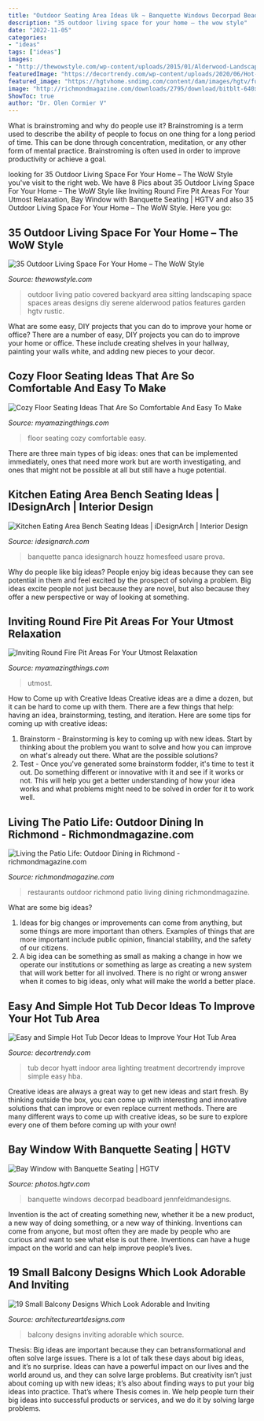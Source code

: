 ```yaml
---
title: "Outdoor Seating Area Ideas Uk ~ Banquette Windows Decorpad Beadboard Jennfeldmandesigns"
description: "35 outdoor living space for your home – the wow style"
date: "2022-11-05"
categories:
- "ideas"
tags: ["ideas"]
images:
- "http://thewowstyle.com/wp-content/uploads/2015/01/Alderwood-Landscaping_Snoqualmie-Outdoor-Living_Space..jpeg"
featuredImage: "https://decortrendy.com/wp-content/uploads/2020/06/Hot-Tub-Decor-7.jpg"
featured_image: "https://hgtvhome.sndimg.com/content/dam/images/hgtv/fullset/2018/6/19/0/FOD18_Jenn-Feldman_Rossbury-Kitchen_3.jpg.rend.hgtvcom.616.924.suffix/1529436140248.jpeg"
image: "http://richmondmagazine.com/downloads/2795/download/bitblt-640xNone-62948b14a3b4192e529d5aa419e0002a1e776b5e/best-outdoor-richmond-restaurants.jpg?cb=d0daea6f34b07f591aa3aaa89655a3a1"
ShowToc: true
author: "Dr. Olen Cormier V"
---
```



What is brainstroming and why do people use it?
Brainstroming is a term used to describe the ability of people to focus on one thing for a long period of time. This can be done through concentration, meditation, or any other form of mental practice. Brainstroming is often used in order to improve productivity or achieve a goal.

	

		
looking for 35 Outdoor Living Space For Your Home – The WoW Style you've visit to the right web. We have 8 Pics about 35 Outdoor Living Space For Your Home – The WoW Style like Inviting Round Fire Pit Areas For Your Utmost Relaxation, Bay Window with Banquette Seating | HGTV and also 35 Outdoor Living Space For Your Home – The WoW Style. Here you go:
		
    
## 35 Outdoor Living Space For Your Home – The WoW Style

<img loading=lazy src="http://thewowstyle.com/wp-content/uploads/2015/01/Alderwood-Landscaping_Snoqualmie-Outdoor-Living_Space..jpeg" onerror="this.onerror=null;this.src='https://tse3.mm.bing.net/th?id=OIP.MGszbozLms73kcAbrC32agHaE7&amp;pid=15.1';" alt="35 Outdoor Living Space For Your Home – The WoW Style">

_Source: thewowstyle.com_

>outdoor living patio covered backyard area sitting landscaping space spaces areas designs diy serene alderwood patios features garden hgtv rustic. 

	

What are some easy, DIY projects that you can do to improve your home or office?
There are a number of easy, DIY projects you can do to improve your home or office. These include creating shelves in your hallway, painting your walls white, and adding new pieces to your decor.

    
## Cozy Floor Seating Ideas That Are So Comfortable And Easy To Make

<img loading=lazy src="https://myamazingthings.com/wp-content/uploads/2017/08/floor-seating-4.jpg" onerror="this.onerror=null;this.src='https://tse2.mm.bing.net/th?id=OIP.dw97YiMQV_ByIdnHUPhMgAHaGB&amp;pid=15.1';" alt="Cozy Floor Seating Ideas That Are So Comfortable And Easy To Make">

_Source: myamazingthings.com_

>floor seating cozy comfortable easy. 

	

There are three main types of big ideas: ones that can be implemented immediately, ones that need more work but are worth investigating, and ones that might not be possible at all but still have a huge potential.

    
## Kitchen Eating Area Bench Seating Ideas | IDesignArch | Interior Design

<img loading=lazy src="https://www.idesignarch.com/wp-content/uploads/Kitchen-Bench-Seating-Ideas_8.jpg" onerror="this.onerror=null;this.src='https://tse4.mm.bing.net/th?id=OIP.Ti7eAF9qtKxf-H3s9y6HzAHaJ4&amp;pid=15.1';" alt="Kitchen Eating Area Bench Seating Ideas | iDesignArch | Interior Design">

_Source: idesignarch.com_

>banquette panca idesignarch houzz homesfeed usare prova. 

	

Why do people like big ideas?
People enjoy big ideas because they can see potential in them and feel excited by the prospect of solving a problem. Big ideas excite people not just because they are novel, but also because they offer a new perspective or way of looking at something.

    
## Inviting Round Fire Pit Areas For Your Utmost Relaxation

<img loading=lazy src="https://myamazingthings.com/wp-content/uploads/2017/05/round-fire-pit-area.jpg" onerror="this.onerror=null;this.src='https://tse2.mm.bing.net/th?id=OIP.n7D0bpSAIt2ljrzloqU4AgHaE6&amp;pid=15.1';" alt="Inviting Round Fire Pit Areas For Your Utmost Relaxation">

_Source: myamazingthings.com_

>utmost. 

	

How to Come up with Creative Ideas
Creative ideas are a dime a dozen, but it can be hard to come up with them. There are a few things that help: having an idea, brainstorming, testing, and iteration. 
Here are some tips for coming up with creative ideas:

1. Brainstorm - Brainstorming is key to coming up with new ideas. Start by thinking about the problem you want to solve and how you can improve on what's already out there. What are the possible solutions? 
2. Test - Once you've generated some brainstorm fodder, it's time to test it out. Do something different or innovative with it and see if it works or not. This will help you get a better understanding of how your idea works and what problems might need to be solved in order for it to work well. 

    
## Living The Patio Life: Outdoor Dining In Richmond - Richmondmagazine.com

<img loading=lazy src="http://richmondmagazine.com/downloads/2795/download/bitblt-640xNone-62948b14a3b4192e529d5aa419e0002a1e776b5e/best-outdoor-richmond-restaurants.jpg?cb=d0daea6f34b07f591aa3aaa89655a3a1" onerror="this.onerror=null;this.src='https://tse3.mm.bing.net/th?id=OIP.UO9KZJuBMG3AcmTDXg_vdAHaFj&amp;pid=15.1';" alt="Living the Patio Life: Outdoor Dining in Richmond - richmondmagazine.com">

_Source: richmondmagazine.com_

>restaurants outdoor richmond patio living dining richmondmagazine. 

	

What are some big ideas?
1. Ideas for big changes or improvements can come from anything, but some things are more important than others. Examples of things that are more important include public opinion, financial stability, and the safety of our citizens.
2. A big idea can be something as small as making a change in how we operate our institutions or something as large as creating a new system that will work better for all involved. There is no right or wrong answer when it comes to big ideas, only what will make the world a better place.

    
## Easy And Simple Hot Tub Decor Ideas To Improve Your Hot Tub Area

<img loading=lazy src="https://decortrendy.com/wp-content/uploads/2020/06/Hot-Tub-Decor-7.jpg" onerror="this.onerror=null;this.src='https://tse3.mm.bing.net/th?id=OIP.srdMlubTT_7BTLM1Hi-OMAHaKi&amp;pid=15.1';" alt="Easy and Simple Hot Tub Decor Ideas to Improve Your Hot Tub Area">

_Source: decortrendy.com_

>tub decor hyatt indoor area lighting treatment decortrendy improve simple easy hba. 

	

Creative ideas are always a great way to get new ideas and start fresh. By thinking outside the box, you can come up with interesting and innovative solutions that can improve or even replace current methods. There are many different ways to come up with creative ideas, so be sure to explore every one of them before coming up with your own!

    
## Bay Window With Banquette Seating | HGTV

<img loading=lazy src="https://hgtvhome.sndimg.com/content/dam/images/hgtv/fullset/2018/6/19/0/FOD18_Jenn-Feldman_Rossbury-Kitchen_3.jpg.rend.hgtvcom.616.924.suffix/1529436140248.jpeg" onerror="this.onerror=null;this.src='https://tse4.mm.bing.net/th?id=OIP.D-cHcNf6LGrPvUO2A1nnqgHaLH&amp;pid=15.1';" alt="Bay Window with Banquette Seating | HGTV">

_Source: photos.hgtv.com_

>banquette windows decorpad beadboard jennfeldmandesigns. 

	

Invention is the act of creating something new, whether it be a new product, a new way of doing something, or a new way of thinking. Inventions can come from anyone, but most often they are made by people who are curious and want to see what else is out there. Inventions can have a huge impact on the world and can help improve people’s lives.

    
## 19 Small Balcony Designs Which Look Adorable And Inviting

<img loading=lazy src="https://www.architectureartdesigns.com/wp-content/uploads/2015/06/3.png" onerror="this.onerror=null;this.src='https://tse3.mm.bing.net/th?id=OIP.5qHHRK3xevyKyADeT30PjwHaKo&amp;pid=15.1';" alt="19 Small Balcony Designs Which Look Adorable and Inviting">

_Source: architectureartdesigns.com_

>balcony designs inviting adorable which source. 

	

Thesis: Big ideas are important because they can betransformational and often solve large issues.
There is a lot of talk these days about big ideas, and it’s no surprise. Ideas can have a powerful impact on our lives and the world around us, and they can solve large problems. But creativity isn’t just about coming up with new ideas; it’s also about finding ways to put your big ideas into practice. That’s where Thesis comes in. We help people turn their big ideas into successful products or services, and we do it by solving large problems.

